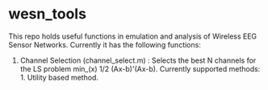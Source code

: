 # wesn_tools
This repo holds useful functions in emulation and analysis of Wireless EEG Sensor Networks.
Currently it has the following functions:
1. Channel Selection (channel_select.m) : Selects the best N channels for the LS problem min_(x) 1/2 (Ax-b)'(Ax-b).
Currently supported methods: 1. Utility based method.
